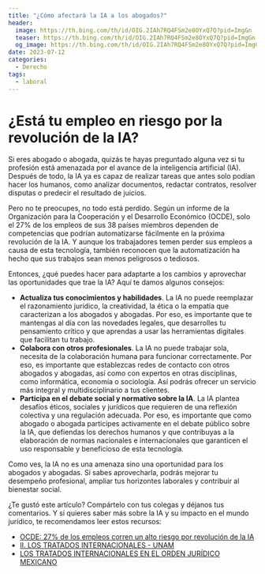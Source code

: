 ```yaml
---
title: "¿Cómo afectará la IA a los abogados?"
header:
  image: https://th.bing.com/th/id/OIG.2IAh7RQ4FSm2e8OYxQ7Q?pid=ImgGn
  teaser: https://th.bing.com/th/id/OIG.2IAh7RQ4FSm2e8OYxQ7Q?pid=ImgGn
  og_image: https://th.bing.com/th/id/OIG.2IAh7RQ4FSm2e8OYxQ7Q?pid=ImgGn
date: 2023-07-12
categories:
  - Derecho
tags:
  - laboral
---
```


# ¿Está tu empleo en riesgo por la revolución de la IA?

Si eres abogado o abogada, quizás te hayas preguntado alguna vez si tu profesión está amenazada por el avance de la inteligencia artificial (IA). Después de todo, la IA ya es capaz de realizar tareas que antes solo podían hacer los humanos, como analizar documentos, redactar contratos, resolver disputas o predecir el resultado de juicios.

Pero no te preocupes, no todo está perdido. Según un informe de la Organización para la Cooperación y el Desarrollo Económico (OCDE), solo el 27% de los empleos de sus 38 países miembros dependen de competencias que podrían automatizarse fácilmente en la próxima revolución de la IA. Y aunque los trabajadores temen perder sus empleos a causa de esta tecnología, también reconocen que la automatización ha hecho que sus trabajos sean menos peligrosos o tediosos.

Entonces, ¿qué puedes hacer para adaptarte a los cambios y aprovechar las oportunidades que trae la IA? Aquí te damos algunos consejos:

- **Actualiza tus conocimientos y habilidades**. La IA no puede reemplazar el razonamiento jurídico, la creatividad, la ética o la empatía que caracterizan a los abogados y abogadas. Por eso, es importante que te mantengas al día con las novedades legales, que desarrolles tu pensamiento crítico y que aprendas a usar las herramientas digitales que facilitan tu trabajo.
- **Colabora con otros profesionales**. La IA no puede trabajar sola, necesita de la colaboración humana para funcionar correctamente. Por eso, es importante que establezcas redes de contacto con otros abogados y abogadas, así como con expertos en otras disciplinas, como informática, economía o sociología. Así podrás ofrecer un servicio más integral y multidisciplinario a tus clientes.
- **Participa en el debate social y normativo sobre la IA**. La IA plantea desafíos éticos, sociales y jurídicos que requieren de una reflexión colectiva y una regulación adecuada. Por eso, es importante que como abogado o abogada participes activamente en el debate público sobre la IA, que defiendas los derechos humanos y que contribuyas a la elaboración de normas nacionales e internacionales que garanticen el uso responsable y beneficioso de esta tecnología.

Como ves, la IA no es una amenaza sino una oportunidad para los abogados y abogadas. Si sabes aprovecharla, podrás mejorar tu desempeño profesional, ampliar tus horizontes laborales y contribuir al bienestar social.

¿Te gustó este artículo? Compártelo con tus colegas y déjanos tus comentarios. Y si quieres saber más sobre la IA y su impacto en el mundo jurídico, te recomendamos leer estos recursos:

- [OCDE: 27% de los empleos corren un alto riesgo por revolución de la IA](https://www.eleconomista.com.mx/economia/OCDE-27-de-los-empleos-corren-un-alto-riesgo-por-revolucion-de-la-IA-20211214-0060.html)
- [II. LOS TRATADOS INTERNACIONALES - UNAM](https://archivos.juridicas.unam.mx/www/bjv/libros/6/2685/5.pdf)
- [LOS TRATADOS INTERNACIONALES EN EL ORDEN JURÍDICO MEXICANO](https://www.scjn.gob.mx/sites/default/files/cronicas_pleno_salas/documento/2016-11/cr_trat_int_0.pdf)

